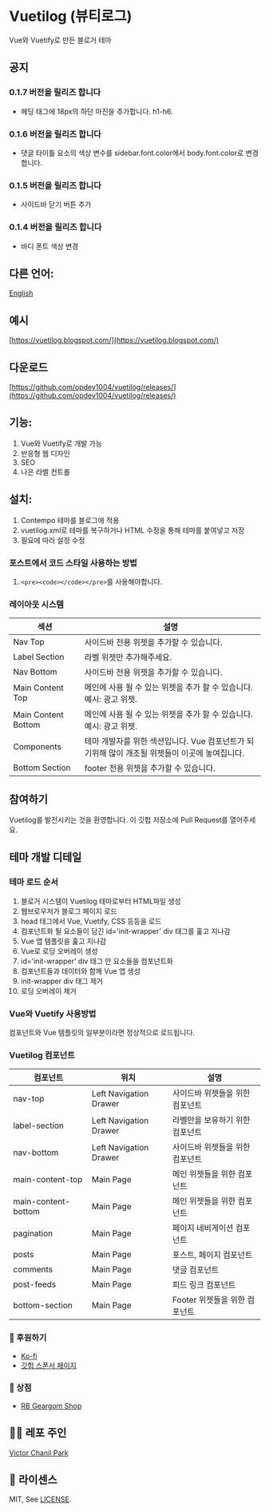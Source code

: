# Vuetilog (뷰티로그)

Vue와 Vuetify로 만든 블로거 테마

## 공지

### 0.1.7 버전을 릴리즈 합니다

- 헤딩 태그에 18px의 하단 마진을 추가합니다. h1-h6.

### 0.1.6 버전을 릴리즈 합니다

- 댓글 타이틀 요소의 색상 변수를 sidebar.font.color에서 body.font.color로 변경합니다.

### 0.1.5 버전을 릴리즈 합니다

- 사이드바 닫기 버튼 추가

### 0.1.4 버전을 릴리즈 합니다

- 바디 폰트 색상 변경

## 다른 언어:

[English](https://github.com/opdev1004/vuetilog)

## 예시

[https://vuetilog.blogspot.com/](https://vuetilog.blogspot.com/)

## 다운로드

[https://github.com/opdev1004/vuetilog/releases/](https://github.com/opdev1004/vuetilog/releases/)

## 기능:

1. Vue와 Vuetify로 개발 가능
2. 반응형 웹 디자인
3. SEO
4. 나은 라벨 컨트롤

## 설치:

1. Contempo 테마를 블로그에 적용
2. vuetilog.xml로 테마를 복구하거나 HTML 수정을 통해 테마를 붙여넣고 저장
3. 필요에 따라 설정 수정

### 포스트에서 코드 스타일 사용하는 방법

1. `<pre><code></code></pre>`를 사용해야합니다.

### 레이아웃 시스템

| 섹션                | 설명                                                                                           |
| ------------------- | ---------------------------------------------------------------------------------------------- |
| Nav Top             | 사이드바 전용 위젯을 추가할 수 있습니다.                                                       |
| Label Section       | 라벨 위젯만 추가해주세요.                                                                      |
| Nav Bottom          | 사이드바 전용 위젯을 추가할 수 있습니다.                                                       |
| Main Content Top    | 메인에 사용 될 수 있는 위젯을 추가 할 수 있습니다. 예시: 광고 위젯.                            |
| Main Content Bottom | 메인에 사용 될 수 있는 위젯을 추가 할 수 있습니다. 예시: 광고 위젯.                            |
| Components          | 테마 개발자를 위한 섹션입니다. Vue 컴포넌트가 되기위해 많이 개조될 위젯들이 이곳에 놓여집니다. |
| Bottom Section      | footer 전용 위젯을 추가할 수 있습니다.                                                         |

## 참여하기

Vuetilog를 발전시키는 것을 환영합니다.
이 깃헙 저장소에 Pull Request를 열어주세요.

## 테마 개발 디테일

### 테마 로드 순서

1. 블로거 시스템이 Vuetilog 테마로부터 HTML파일 생성
2. 웹브로우저가 블로그 페이지 로드
3. head 태그에서 Vue, Vuetify, CSS 등등을 로드
4. 컴포넌트화 될 요소들이 담긴 id='init-wrapper' div 태그를 훑고 지나감
5. Vue 앱 템플릿을 훑고 지나감
6. Vue로 로딩 오버레이 생성
7. id='init-wrapper' div 태그 안 요소들을 컴포넌트화
8. 컴포넌트들과 데이터와 함께 Vue 앱 생성
9. init-wrapper div 태그 제거
10. 로딩 오버레이 제거

### Vue와 Vuetify 사용방법

컴포넌트와 Vue 템플릿의 일부분이라면 정상적으로 로드됩니다.

### Vuetilog 컴포넌트

| 컴포넌트            | 위치                   | 설명                            |
| ------------------- | ---------------------- | ------------------------------- |
| nav-top             | Left Navigation Drawer | 사이드바 위젯들을 위한 컴포넌트 |
| label-section       | Left Navigation Drawer | 라벨만을 보유하기 위한 컴포넌트 |
| nav-bottom          | Left Navigation Drawer | 사이드바 위젯들을 위한 컴포넌트 |
| main-content-top    | Main Page              | 메인 위젯들을 위한 컴포넌트     |
| main-content-bottom | Main Page              | 메인 위젯들을 위한 컴포넌트     |
| pagination          | Main Page              | 페이지 네비게이션 컴포넌트      |
| posts               | Main Page              | 포스트, 페이지 컴포넌트         |
| comments            | Main Page              | 댓글 컴포넌트                   |
| post-feeds          | Main Page              | 피드 링크 컴포넌트              |
| bottom-section      | Main Page              | Footer 위젯들을 위한 컴포넌트   |

### 👼 후원하기

- [Ko-fi](https://ko-fi.com/opdev1004)
- [깃헙 스폰서 페이지](https://github.com/sponsors/opdev1004)

### 🎁 상점

- [RB Geargom Shop](https://www.redbubble.com/people/Geargom/shop)

## 👨‍💻 레포 주인

[Victor Chanil Park](https://github.com/opdev1004)

## 💯 라이센스

MIT, See [LICENSE](./LICENSE).
